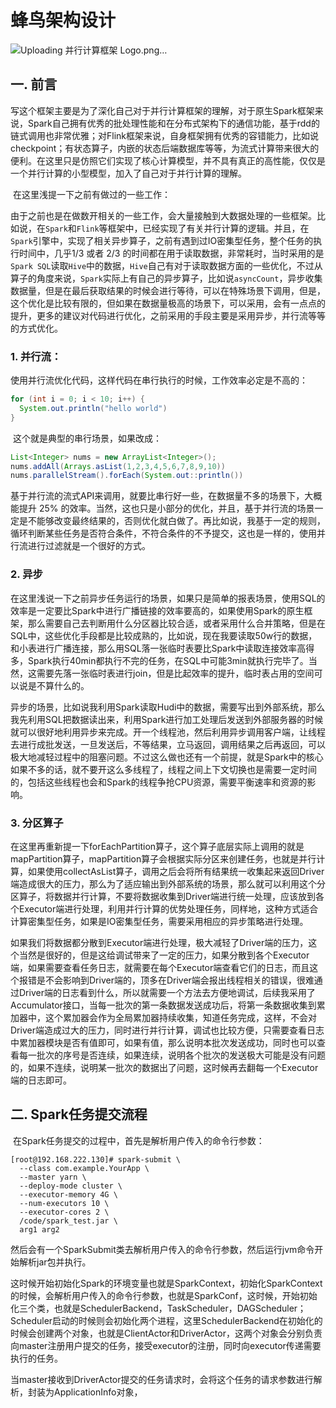 # 蜂鸟架构设计
![Uploading 并行计算框架 Logo.png…]()

## 一. 前言

​	写这个框架主要是为了深化自己对于并行计算框架的理解，对于原生Spark框架来说，Spark自己拥有优秀的批处理性能和在分布式架构下的通信功能，基于rdd的链式调用也非常优雅；对Flink框架来说，自身框架拥有优秀的容错能力，比如说checkpoint；有状态算子，内嵌的状态后端数据库等等，为流式计算带来很大的便利。在这里只是仿照它们实现了核心计算模型，并不具有真正的高性能，仅仅是一个并行计算的小型模型，加入了自己对于并行计算的理解。

​	在这里浅提一下之前有做过的一些工作：

​	由于之前也是在做数开相关的一些工作，会大量接触到大数据处理的一些框架。比如说，在`Spark`和`Flink`等框架中，已经实现了有关并行计算的逻辑。并且，在`Spark`引擎中，实现了相关异步算子，之前有遇到过IO密集型任务，整个任务的执行时间中，几乎1/3 或者 2/3 的时间都在用于读取数据，非常耗时，当时采用的是`Spark SQL`读取`Hive`中的数据，`Hive`自己有对于读取数据方面的一些优化，不过从算子的角度来说，`Spark`实际上有自己的异步算子，比如说`asyncCount`，异步收集数据量，但是在最后获取结果的时候会进行等待，可以在特殊场景下调用，但是，这个优化是比较有限的，但如果在数据量极高的场景下，可以采用，会有一点点的提升，更多的建议对代码进行优化，之前采用的手段主要是采用异步，并行流等等的方式优化。

### 1. 并行流：

​	使用并行流优化代码，这样代码在串行执行的时候，工作效率必定是不高的：

```java
for (int i = 0; i < 10; i++) {
  System.out.println("hello world")
}
```

​	这个就是典型的串行场景，如果改成：

```java
List<Integer> nums = new ArrayList<Integer>();
nums.addAll(Arrays.asList(1,2,3,4,5,6,7,8,9,10))
nums.parallelStream().forEach(System.out::println())
```

​	基于并行流的流式API来调用，就要比串行好一些，在数据量不多的场景下，大概能提升 25% 的效率。当然，这也只是小部分的优化，并且，基于并行流的场景一定是不能够改变最终结果的，否则优化就白做了。再比如说，我基于一定的规则，循环判断某些任务是否符合条件，不符合条件的不予提交，这也是一样的，使用并行流进行过滤就是一个很好的方式。

### 2. 异步

​	在这里浅说一下之前异步任务运行的场景，如果只是简单的报表场景，使用SQL的效率是一定要比Spark中进行广播链接的效率要高的，如果使用Spark的原生框架，那么需要自己去判断用什么分区器比较合适，或者采用什么合并策略，但是在SQL中，这些优化手段都是比较成熟的，比如说，现在我要读取50w行的数据，和小表进行广播连接，那么用SQL落一张临时表要比Spark中读取连接效率高得多，Spark执行40min都执行不完的任务，在SQL中可能3min就执行完毕了。当然，这需要先落一张临时表进行join，但是比起效率的提升，临时表占用的空间可以说是不算什么的。

​	异步的场景，比如说我利用Spark读取Hudi中的数据，需要写出到外部系统，那么我先利用SQL把数据读出来，利用Spark进行加工处理后发送到外部服务器的时候就可以很好地利用异步来完成。开一个线程池，然后利用异步调用客户端，让线程去进行成批发送，一旦发送后，不等结果，立马返回，调用结果之后再返回，可以极大地减轻过程中的阻塞问题。不过这么做也还有一个前提，就是Spark中的核心如果不多的话，就不要开这么多线程了，线程之间上下文切换也是需要一定时间的，包括这些线程也会和Spark的线程争抢CPU资源，需要平衡速率和资源的影响。

### 3. 分区算子

​	在这里再重新提一下forEachPartition算子，这个算子底层实际上调用的就是mapPartition算子，mapPartition算子会根据实际分区来创建任务，也就是并行计算，如果使用collectAsList算子，调用之后会将所有结果统一收集起来返回Driver端造成很大的压力，那么为了适应输出到外部系统的场景，那么就可以利用这个分区算子，将数据并行计算，不要将数据收集到Driver端进行统一处理，应该放到各个Executor端进行处理，利用并行计算的优势处理任务，同样地，这种方式适合计算密集型任务，如果是IO密集型任务，需要采用相应的异步策略进行处理。

​	如果我们将数据都分散到Executor端进行处理，极大减轻了Driver端的压力，这个当然是很好的，但是这给调试带来了一定的压力，如果分散到各个Executor端，如果需要查看任务日志，就需要在每个Executor端查看它们的日志，而且这个报错是不会影响到Driver端的，顶多在Driver端会报出线程相关的错误，很难通过Driver端的日志看到什么，所以就需要一个方法去方便地调试，后续我采用了Accumulator接口，当每一批次的第一条数据发送成功后，将第一条数据收集到累加器中，这个累加器会作为全局累加器持续收集，知道任务完成，这样，不会对Driver端造成过大的压力，同时进行并行计算，调试也比较方便，只需要查看日志中累加器模块是否有值即可，如果有值，那么说明本批次发送成功，同时也可以查看每一批次的序号是否连续，如果连续，说明各个批次的发送极大可能是没有问题的，如果不连续，说明某一批次的数据出了问题，这时候再去翻每一个Executor端的日志即可。

## 二.  Spark任务提交流程

​	在Spark任务提交的过程中，首先是解析用户传入的命令行参数：

```shell
[root@192.168.222.130]# spark-submit \
  --class com.example.YourApp \
  --master yarn \
  --deploy-mode cluster \
  --executor-memory 4G \
  --num-executors 10 \
  --executor-cores 2 \
  /code/spark_test.jar \
  arg1 arg2  
```

​	然后会有一个SparkSubmit类去解析用户传入的命令行参数，然后运行jvm命令开始解析jar包并执行。

​	这时候开始初始化Spark的环境变量也就是SparkContext，初始化SparkContext的时候，会解析用户传入的命令行参数，也就是SparkConf，这时候，开始初始化三个类，也就是SchedulerBackend，TaskScheduler，DAGScheduler；Scheduler启动的时候则会初始化两个进程，这里SchedulerBackend在初始化的时候会创建两个对象，也就是ClientActor和DriverActor，这两个对象会分别负责向master注册用户提交的任务，接受executor的注册，同时向executor传递需要执行的任务。

​	当master接收到DriverActor提交的任务请求时，会将这个任务的请求参数进行解析，封装为ApplicationInfo对象，

​	
